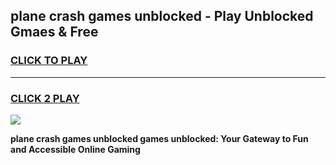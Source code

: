 
## plane crash games unblocked - Play Unblocked Gmaes & Free
<h3>
<a href="https://premium.freeplayer.one?title=plane_crash_games_unblocked&ref=19F">CLICK TO PLAY</a></h3>
<hr>

<h3>
<a href="https://premium.freeplayer.one?title=plane_crash_games_unblocked&ref=19F">CLICK 2 PLAY</a>
  
</h3>

<a href="https://premium.freeplayer.one?title=plane_crash_games_unblocked&ref=19F/"><img src="https://clearcache.store/games.png"></a>


**plane crash games unblocked games unblocked: Your Gateway to Fun and Accessible Online Gaming**
